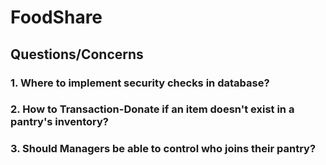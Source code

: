 # FoodShare

## Questions/Concerns
### 1. Where to implement security checks in database?
### 2. How to Transaction-Donate if an item doesn't exist in a pantry's inventory?
### 3. Should Managers be able to control who joins their pantry?
